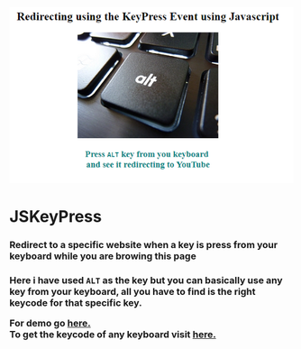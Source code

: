 <img src="img.PNG" alt="">
<h1>JSKeyPress</h1>
<h3>Redirect to a specific website when a key is press from your keyboard while you are browing this page</h3>
<h3>Here i have used <code>ALT</code> as the key but you can basically use any key from your keyboard, all you have to find is the right keycode for that specific key.
<br>

For demo go <a href="https://asangam.github.io/JSKeyPress/">here.</a>
<br>
To get the keycode of any keyboard visit <a href="http://keycode.info/">here.</a>
 </h3>

